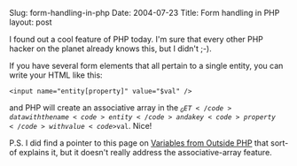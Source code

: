 Slug: form-handling-in-php
Date: 2004-07-23
Title: Form handling in PHP
layout: post

I found out a cool feature of PHP today. I&#39;m sure that every other PHP hacker on the planet already knows this, but I didn&#39;t ;-).

If you have several form elements that all pertain to a single entity, you can write your HTML like this:

<code>&lt;input name=&quot;entity[property]&quot; value=&quot;$val&quot; /&gt;</code>

and PHP will create an associative array in the <code>$_GET</code> data with the name <code>entity</code> and a key <code>property</code> with value <code>$val</code>. Nice!

P.S. I did find a pointer to this page on <a href="http://www.php.net/manual/en/language.variables.external.php#AEN4222">Variables from Outside PHP</a> that sort-of explains it, but it doesn&#39;t really address the associative-array feature.
